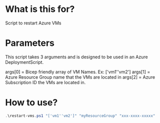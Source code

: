 # What is this for?
Script to restart Azure VMs

# Parameters
This script takes 3 arguments and is designed to be used in an Azure DeploymentScript.  

args[0] = Bicep friendly array of VM Names.  Ex: ['vm1''vm2']
args[1] = Azure Resource Group name that the VMs are located in
args[2] = Azure Subscription ID the VMs are located in.

# How to use?
```powershell
.\restart-vms.ps1 "['vm1''vm2']" "myResourceGroup" "xxx-xxxx-xxxxx"
```
